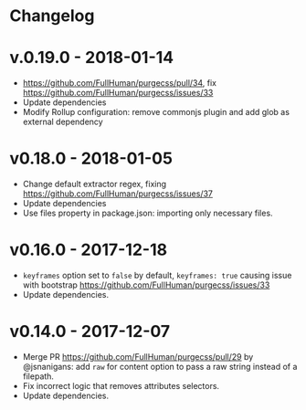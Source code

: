 # Changelog

# v.0.19.0 - 2018-01-14

* https://github.com/FullHuman/purgecss/pull/34, fix https://github.com/FullHuman/purgecss/issues/33
* Update dependencies
* Modify Rollup configuration: remove commonjs plugin and add glob as external dependency

# v0.18.0 - 2018-01-05

* Change default extractor regex, fixing https://github.com/FullHuman/purgecss/issues/37
* Update dependencies
* Use files property in package.json: importing only necessary files.

# v0.16.0 - 2017-12-18

* `keyframes` option set to `false` by default, `keyframes: true` causing issue with bootstrap https://github.com/FullHuman/purgecss/issues/33
* Update dependencies.

# v0.14.0 - 2017-12-07

* Merge PR https://github.com/FullHuman/purgecss/pull/29 by @jsnanigans: add
  `raw` for content option to pass a raw string instead of a filepath.
* Fix incorrect logic that removes attributes selectors.
* Update dependencies.
